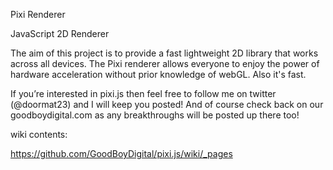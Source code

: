 Pixi Renderer

JavaScript 2D Renderer

The aim of this project is to provide a fast lightweight 2D library that works across all devices. The Pixi renderer allows everyone to enjoy the power of hardware acceleration without prior knowledge of webGL. Also it's fast.

If you’re interested in pixi.js then feel free to follow me on twitter (@doormat23) and I will keep you posted! And of course check back on our goodboydigital.com as any breakthroughs will be posted up there too!

wiki contents:

https://github.com/GoodBoyDigital/pixi.js/wiki/_pages